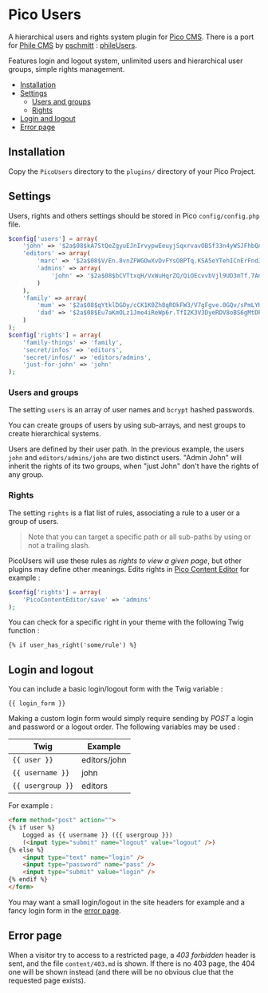 # Pico Users

A hierarchical users and rights system plugin for [Pico CMS](http://pico.dev7studios.com). There is a port for [Phile CMS](https://github.com/PhileCMS/Phile) by [pschmitt](https://github.com/pschmitt) : [phileUsers](https://github.com/pschmitt/phileUsers).

Features login and logout system, unlimited users and hierarchical user groups, simple rights management.

* [Installation](#installation)
* [Settings](#users-and-groups)
  * [Users and groups](#users-and-groups)
  * [Rights](#rights)
* [Login and logout](#login-and-logout)
* [Error page](#error-page)


## Installation

Copy the `PicoUsers` directory to the `plugins/` directory of your Pico Project.

## Settings

Users, rights and others settings should be stored in Pico `config/config.php` file.

```php
$config['users'] = array(
    'john' => '$2a$08$kA7StQeZgyuEJnIrvypwEeuyjSqxrvavOBSf33n4yWSJFhbQAkO1W',
    'editors' => array(
        'marc' => '$2a$08$V/En.8vnZFWGOwXvDvFYsO8PTq.KSA5eYTehICnErFnd3V.zzsj.K',
        'admins' => array(
            'john' => '$2a$08$bCVTtxqH/VxWuHqrZQ/QiOEcvvbVjl9UD3mTf.7AnXhS90DXj5IZ6'
        )
    ),
    'family' => array(
        'mum' => '$2a$08$qYtklDGOy/cCK1K0Zh8qROkFW3/V7gFgve.0GQv/sPmLYHm0jEiTi',
        'dad' => '$2a$08$Eu7aKmOLz1Jme4iReWp6r.TfI2K3V3DyeRDV8oBS6gMtDPessqqru'
    )
);
$config['rights'] = array(
    'family-things' => 'family',
    'secret/infos' => 'editors',
    'secret/infos/' => 'editors/admins',
    'just-for-john' => 'john'
);
```

### Users and groups

The setting `users` is an array of user names and `bcrypt` hashed passwords.

You can create groups of users by using sub-arrays, and nest groups to create hierarchical systems.

Users are defined by their user path. In the previous example, the users `john` and `editors/admins/john` are two distinct users. "Admin John" will inherit the rights of its two groups, when "just John" don't have the rights of any group.

### Rights

The setting `rights` is a flat list of rules, associating a rule to a user or a group of users.

> Note that you can target a specific path or all sub-paths by using or not a trailing slash.

PicoUsers will use these rules as *rights to view a given page*, but other plugins may define other meanings. Edits rights in [Pico Content Editor](https://github.com/nliautaud/pico-content-editor) for example :

```php
$config['rights'] = array(
    'PicoContentEditor/save' => 'admins'
);
```

You can check for a specific right in your theme with the following Twig function :

```twig
{% if user_has_right('some/rule') %}
```

## Login and logout

You can include a basic login/logout form with the Twig variable :

    {{ login_form }}

Making a custom login form would simply require sending by *POST* a login and password or a logout order. The following variables may be used :

Twig | Example
---|---
`{{ user }}`|editors/john
`{{ username }}`|john
`{{ usergroup }}`|editors

For example :
```html
<form method="post" action="">
{% if user %}
    Logged as {{ username }} ({{ usergroup }})
    (<input type="submit" name="logout" value="logout" />)
{% else %}
    <input type="text" name="login" />
    <input type="password" name="pass" />
    <input type="submit" value="login" />
{% endif %}
</form>
```

You may want a small login/logout in the site headers for example and a fancy login form in the [error page](#error-page).

## Error page

When a visitor try to access to a restricted page, a *403 forbidden* header is sent, and the file `content/403.md` is shown. If there is no 403 page, the 404 one will be shown instead (and there will be no obvious clue that the requested page exists).
